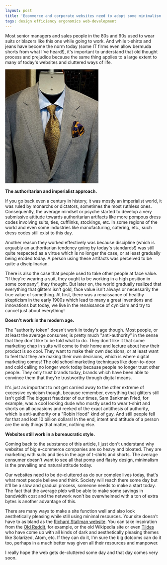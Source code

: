 ```yaml
---
layout: post
title: 'Ecommerce and corporate websites need to adopt some minimalism and de-clutter'
tags: design efficiency ergonomics web-development
---
```


Most senior managers and sales people in the 80s and 90s used to wear suits or blazers like this one while going to work. And while t-shirts and jeans have become the norm today (some IT firms even allow bermuda shorts from what I've heard!), it's important to understand that old thought process and prejudice because the same thing applies to a large extent to many of today's websites and cluttered ways of life.

![shirt-tie-and-suit-jacket](/uploads/shirt-tie-and-suit-jacket.jpg)

**The authoritarian and imperialist approach.**

If you go back even a century in history, it was mostly an imperialist world, it was ruled by monarchs or dictators, sometimes the most ruthless ones. Consequently, the average mindset or psyche started to develop a very submissive attitude towards authoritarian artifacts like more pompous dress codes involving suits, ties, cufflinks, stockings, etc. In some regions of the world and even some industries like manufacturing, catering, etc., such dress codes still exist to this day.

Another reason they worked effectively was because discipline (which is arguably an authoritarian tendency going by today's standards!) was still quite respected as a virtue which is no longer the case, or at least gradually being eroded today. A person using these artifacts was perceived to be quite a disciplinarian.

There is also the case that people used to take other people at face value. "If they're wearing a suit, they ought to be working in a high position in some company", they thought. But later on, the world gradually realized that everything that glitters isn't gold, face value isn't always or necessarily the true value of something. At first, there was a renaissance of healthy skepticism in the early 1900s which lead to many a great inventions and innovations but today, we live in the renaissance of cynicism and try to cancel just about everything!

**Doesn't work in the modern age.**

The "authority token" doesn't work in today's age though. Most people, or at least the average consumer, is pretty much "anti-authority" in the sense that they don't like to be told what to do. They don't like it that some marketing chap in suits will come to their home and lecture about how their product is so cool. They want to make their own decisions, or at least want to feel that they are making their own decisions, which is where digital marketing comes! The old school marketing techniques like door-to-door and cold calling no longer work today because people no longer trust other people. They only trust brands today, brands which have been able to convince them that they're trustworthy through digital means.

It's just as important to not get carried away to the other extreme of excessive cynicism though, because remember, everything that glitters still isn't gold! The biggest fraudster of our times, Sam Bankman Fried, for example, was a cool looking dude who mostly used to wear t-shirt and shorts on all occasions and reeked of the exact antithesis of authority, which is anti-authority or a "Robin Hood" kind of guy. And still people fell for that and lost 10 billion dollars! In the end, intent and attitude of a person are the only things that matter, nothing else.

**Websites still work in a bureaucratic style.**

Coming back to the substance of this article, I just don't understand why websites of big e-commerce companies are so heavy and bloated. They are marketing with suits and ties in the age of t-shirts and shorts. The average consumer doesn't want to see all that pomp and flashy design, minimalism is the prevailing and natural attitude today.

Our websites need to be de-cluttered as do our complex lives today, that's what most people believe and think. Society will reach there some day but it'll be a slow and gradual process, someone needs to make a start today. The fact that the average pleb will be able to make some savings in bandwidth cost and the network won't be overwhelmed with a ton of extra bytes is another advantage of this.

There are many ways to make a site function well and also look aesthetically pleasing while still using minimal resources. Your site doesn't have to as bland as the [Richard Stallman website](https://stallman.org/). You can take inspiration from the [Old Reddit](https://old.reddit.com/), for example, or the old Wikipedia site or even [Tildes](https://tildes.net/) who have come up with all kinds of dark and aesthetically pleasing themes like Solarized, Atom, etc. If they can do it, I'm sure the big dotcoms can do it too, perhaps in a much better way given all their resources and manpower.

I really hope the web gets de-cluttered some day and that day comes very soon.